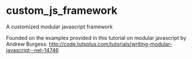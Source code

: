custom_js_framework
===================

A customized modular javascript framework

Founded on the examples provided in this tutorial on modular javascript by Andrew Burgess: http://code.tutsplus.com/tutorials/writing-modular-javascript--net-14746
